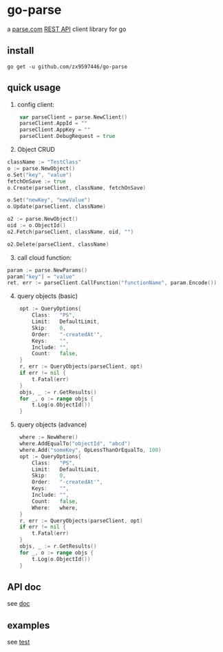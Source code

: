 go-parse
============

a [parse.com](https://parse.com/) [REST API](https://parse.com/docs/rest#summary) client library for go

install
------------
```go get -u github.com/zx9597446/go-parse```

quick usage
-----------
1. config client:
```go
	var parseClient = parse.NewClient()
	parseClient.AppId = ""
	parseClient.AppKey = ""
	parseClient.DebugRequest = true
```

2. Object CRUD
```go
className := "TestClass"
o := parse.NewObject()
o.Set("key", "value")
fetchOnSave := true
o.Create(parseClient, className, fetchOnSave)

o.Set("newKey", "newValue")
o.Update(parseClient, className)

o2 := parse.NewObject()
oid := o.ObjectId()
o2.Fetch(parseClient, className, oid, "")

o2.Delete(parseClient, className)
```

3. call cloud function:
```go
param := parse.NewParams()
param["key"] = "value"
ret, err := parseClient.CallFunction("functionName", param.Encode())
```

4. query objects (basic)
```go
	opt := QueryOptions{
		Class:   "PS",
		Limit:   DefaultLimit,
		Skip:    0,
		Order:   "-createdAt'",
		Keys:    "",
		Include: "",
		Count:   false,
	}
	r, err := QueryObjects(parseClient, opt)
	if err != nil {
		t.Fatal(err)
	}
	objs, _ := r.GetResults()
	for _, o := range objs {
		t.Log(o.ObjectId())
	}

```

5. query objects (advance)
```go
	where := NewWhere()
	where.AddEqualTo("objectId", "abcd")
	where.Add("someKey", OpLessThanOrEqualTo, 100)
	opt := QueryOptions{
		Class:   "PS",
		Limit:   DefaultLimit,
		Skip:    0,
		Order:   "-createdAt'",
		Keys:    "",
		Include: "",
		Count:   false,
		Where:   where,
	}
	r, err := QueryObjects(parseClient, opt)
	if err != nil {
		t.Fatal(err)
	}
	objs, _ := r.GetResults()
	for _, o := range objs {
		t.Log(o.ObjectId())
	}

```

API doc
------------
see [doc](http://godoc.org/github.com/zx9597446/go-parse)

examples
-----------
see [test](http://github.com/zx9597446/go-parse/blob/master/parse_test.go)
